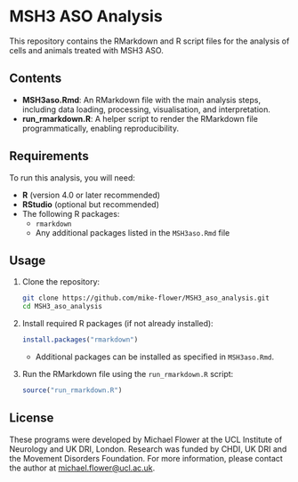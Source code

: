 
# MSH3 ASO Analysis

This repository contains the RMarkdown and R script files for the analysis of cells and animals treated with MSH3 ASO.

## Contents
- **MSH3aso.Rmd**: An RMarkdown file with the main analysis steps, including data loading, processing, visualisation, and interpretation.
- **run_rmarkdown.R**: A helper script to render the RMarkdown file programmatically, enabling reproducibility.

## Requirements
To run this analysis, you will need:
- **R** (version 4.0 or later recommended)
- **RStudio** (optional but recommended)
- The following R packages:
  - `rmarkdown`
  - Any additional packages listed in the `MSH3aso.Rmd` file

## Usage
1. Clone the repository:
   ```bash
   git clone https://github.com/mike-flower/MSH3_aso_analysis.git
   cd MSH3_aso_analysis
   ```
2. Install required R packages (if not already installed):
   ```R
   install.packages("rmarkdown")
   ```
   - Additional packages can be installed as specified in `MSH3aso.Rmd`.

3. Run the RMarkdown file using the `run_rmarkdown.R` script:
   ```R
   source("run_rmarkdown.R")
   ```

## License
These programs were developed by Michael Flower at the UCL Institute of Neurology and UK DRI, London. Research was funded by CHDI, UK DRI and the Movement Disorders Foundation.
For more information, please contact the author at michael.flower@ucl.ac.uk.
